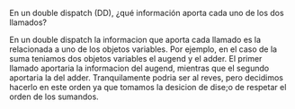 
En un double dispatch (DD), ¿qué información aporta cada uno de los dos llamados?

En un double dispatch la informacion que aporta cada llamado es la relacionada a uno de los objetos variables. Por ejemplo, en el caso de la suma teniamos dos objetos variables el augend y el adder. El primer llamado aportaria la informacion del augend, mientras que el segundo aportaria la del adder. Tranquilamente podria ser al reves, pero decidimos hacerlo en este orden ya que tomamos la desicion de dise;o de respetar el orden de los sumandos.

